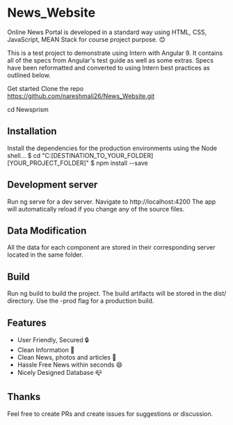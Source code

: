 # News_Website

Online News Portal is developed in a standard way using HTML, CSS, JavaScript, MEAN Stack for course project purpose. :blush:

This is a test project to demonstrate using Intern with Angular 9. It contains all of the specs from Angular's test guide as well as some extras. Specs have been reformatted and converted to using Intern best practices as outlined below.

Get started
Clone the repo https://github.com/nareshmali26/News_Website.git

cd Newsprism

## Installation
Install the dependencies for the production environments using the Node shell...
$ cd "C:\[DESTINATION_TO_YOUR_FOLDER]\[YOUR_PROJECT_FOLDER]"
$ npm install --save

## Development server
Run ng serve for a dev server. 
Navigate to http://localhost:4200
The app will automatically reload if you change any of the source files.

## Data Modification
All the data for each component are stored in their corresponding server located in the same folder.

## Build
Run ng build to build the project. The build artifacts will be stored in the dist/ directory. Use the -prod flag for a production build.

## Features
- User Friendly, Secured :lock:
- Clean Information :boy:
- Clean News, photos and articles :man:
- Hassle Free News within seconds :smile:
- Nicely Designed Database :mailbox_closed:

## Thanks
Feel free to create PRs and create issues for suggestions or discussion.
